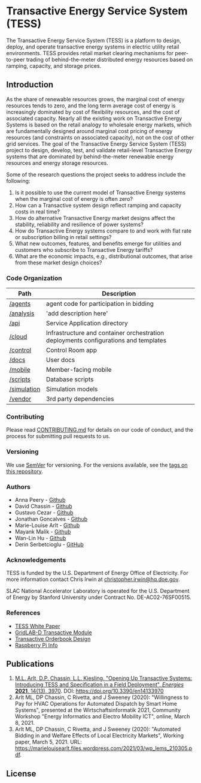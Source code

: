 # Transactive Energy Service System (TESS)

The Transactive Energy Service System (TESS) is a platform to design, deploy, and operate transactive energy systems in electric utility retail environments. TESS provides retail market clearing mechanisms for peer-to-peer trading of behind-the-meter distributed energy resources based on ramping, capacity, and storage prices.

## Introduction
As the share of renewable resources grows, the marginal cost of energy resources tends to zero, and the long term average cost of energy is increasingly dominated by cost of flexibility resources, and the cost of associated capacity.  Nearly all the existing work on Transactive Energy Systems is based on the retail analogy to wholesale energy markets, which are fundamentally designed around marginal cost pricing of energy resources (and constraints on associated capacity), not on the cost of other grid services.  The goal of the Transactive Energy Service System (TESS) project to design, develop, test, and validate retail-level Transactive Energy systems that are dominated by behind-the-meter renewable energy resources and energy storage resources.  

Some of the research questions the project seeks to address include the following:
1. Is it possible to use the current model of Transactive Energy systems when the marginal cost of energy is often zero?
2. How can a Transactive system design reflect ramping and capacity costs in real time?
3. How do alternative Transactive Energy market designs affect the stability, reliability and resilience of power systems?
4. How do Transactive Energy systems compare to and work with flat rate or subscription billing in retail settings?
5. What new outcomes, features, and benefits emerge for utilities and customers who subscribe to Transactive Energy tariffs?
6. What are the economic impacts, e.g., distributional outcomes, that arise from these market design choices?

### Code Organization
|Path          | Description                                                  |
---------------|---------------------------------------------------------------
|[/agents](../master/agents)         | agent code for participation in bidding|
|[/analysis](../master/analysis)     | 'add description here'            |
|[/api](../master/api)               | Service Application directory     |
|[/cloud](../master/cloud)           | Infrastructure and container orchestration deployments configurations and templates                   |
|[/control](../master/control)       | Control Room app                  |
|[/docs](../master/docs)             | User docs                         |
|[/mobile](../master/mobile)         | Member-facing mobile              |
|[/scripts](../master/scripts)       | Database scripts                  |
|[/simulation](../master/simulation) | Simulation models                 |
|[/vendor](../master/vendor)         | 3rd party dependencies            |

### Contributing

Please read [CONTRIBUTING.md](../docs/CONTRIBUTING.md) for details on our code of conduct, and the process for submitting pull requests to us.

### Versioning

We use [SemVer](https://semver.org/) for versioning. For the versions available, see the [tags on this repository](https://github.com/slacgismo/TESS/tags).

### Authors
* Anna Peery - [Github](https://github.com/avpeery)
* David Chassin - [Github](https://github.com/dchassin)
* Gustavo Cezar - [Github](https://github.com/gcezar)
* Jonathan Goncalves - [Github](https://github.com/jongoncalves)
* Marie-Louise Arlt - [Github](https://github.com/mlamlamla)
* Mayank Malik - [Github](https://github.com/malikmayank)
* Wan-Lin Hu - [Github](https://github.com/honeymilktea)
* Derin Serbetcioglu - [GitHub](https://github.com/derins)

### Acknowledgements

TESS is funded by the U.S. Department of Energy Office of Electricity. For more information contact Chris Irwin at christopher.irwin@hq.doe.gov.

SLAC National Accelerator Laboratory is operated for the U.S. Department of Energy by Stanford University under Contract No. DE-AC02-76SF00515.

### References

* [TESS White Paper](https://s3.us-east-2.amazonaws.com/tess.slacgismo.org/Chassin+et+al%2C+TESS+White+Paper+(2019).pdf)
* [GridLAB-D Transactive Module](https://github.com/slacgismo/gridlabd/pull/430)
* [Transactive Orderbook Design](https://github.com/slacgismo/gridlabd/blob/transactive_orderbook/transactive/Transactive%20Orderbook.ipynb)
* [Raspberry Pi Info](https://github.com/slacgismo/TESS/tree/master/edge_devices/README.md)

## Publications

1. [M.L. Arlt, D.P. Chassin, L.L. Kiesling, "Opening Up Transactive Systems: Introducing TESS and Specification in a Field Deployment", *Energies* **2021**, 14(13), 3970](https://www.mdpi.com/1996-1073/14/13/3970). DOI: https://doi.org/10.3390/en14133970
1. Arlt ML, DP Chassin, C Rivetta, and J Sweeney (2020): "Willingness to Pay for HVAC Operations for Automated Dispatch by Smart Home Systems", presented at the Wirtschaftsinformatik 2021, Community Workshop "Energy Informatics and Electro Mobility ICT", online, March 8, 2021.
1. Arlt ML, DP Chassin, C Rivetta, and J Sweeney (2020): "Automated Bidding in and Welfare Effects of Local Electricity Markets", Working paper, March 5, 2021. URL: https://marielouisearlt.files.wordpress.com/2021/03/wp_lems_210305.pdf.

## License
